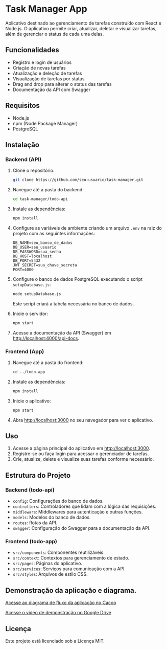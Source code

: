 # Task Manager App

Aplicativo destinado ao gerenciamento de tarefas construído com React e Node.js. O aplicativo permite criar, atualizar, deletar e visualizar tarefas, além de gerenciar o status de cada uma delas.

## Funcionalidades

- Registro e login de usuários
- Criação de novas tarefas
- Atualização e deleção de tarefas
- Visualização de tarefas por status
- Drag and drop para alterar o status das tarefas
- Documentação da API com Swagger

## Requisitos

- Node.js
- npm (Node Package Manager)
- PostgreSQL

## Instalação

### Backend (API)

1. Clone o repositório:
    ```bash
    git clone https://github.com/seu-usuario/task-manager.git
    ```
2. Navegue até a pasta do backend:
    ```bash
    cd task-manager/todo-api
    ```
3. Instale as dependências:
    ```bash
    npm install
    ```
4. Configure as variáveis de ambiente criando um arquivo `.env` na raiz do projeto com as seguintes informações:
    ```env
    DB_NAME=seu_banco_de_dados
    DB_USER=seu_usuario
    DB_PASSWORD=sua_senha
    DB_HOST=localhost
    DB_PORT=5432
    JWT_SECRET=sua_chave_secreta
    PORT=4000
    ```
5. Configure o banco de dados PostgreSQL executando o script `setupDatabase.js`:
    ```bash
    node setupDatabase.js
    ```
    Este script criará a tabela necessária no banco de dados.

6. Inicie o servidor:
    ```bash
    npm start
    ```
7. Acesse a documentação da API (Swagger) em [http://localhost:4000/api-docs](http://localhost:4000/api-docs).

### Frontend (App)

1. Navegue até a pasta do frontend:
    ```bash
    cd ../todo-app
    ```
2. Instale as dependências:
    ```bash
    npm install
    ```
3. Inicie o aplicativo:
    ```bash
    npm start
    ```
4. Abra [http://localhost:3000](http://localhost:3000) no seu navegador para ver o aplicativo.

## Uso

1. Acesse a página principal do aplicativo em [http://localhost:3000](http://localhost:3000).
2. Registre-se ou faça login para acessar o gerenciador de tarefas.
3. Crie, atualize, delete e visualize suas tarefas conforme necessário.

## Estrutura do Projeto

### Backend (todo-api)

- `config`: Configurações do banco de dados.
- `controllers`: Controladores que lidam com a lógica das requisições.
- `middleware`: Middlewares para autenticação e outras funções.
- `models`: Modelos do banco de dados.
- `routes`: Rotas da API.
- `swagger`: Configuração do Swagger para a documentação da API.

### Frontend (todo-app)

- `src/components`: Componentes reutilizáveis.
- `src/context`: Contextos para gerenciamento de estado.
- `src/pages`: Páginas do aplicativo.
- `src/services`: Serviços para comunicação com a API.
- `src/styles`: Arquivos de estilo CSS.

## Demonstração da aplicação e diagrama.

[Acesse ao diagrama de fluxo da aplicação no Cacoo](https://cacoo.com/diagrams/Oi8YO7LMgfUPEP3o/04EBE)


[Acesse o video de demonstração no Google Drive](https://drive.google.com/file/d/1tEXEWp5jzWfZZtB08K702ABkeFSoWNob/view?usp=sharing)

## Licença

Este projeto está licenciado sob a Licença MIT.
